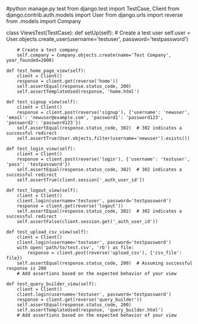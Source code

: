 #python manage.py test
from django.test import TestCase, Client
from django.contrib.auth.models import User
from django.urls import reverse
from .models import Company

class ViewsTest(TestCase):
    def setUp(self):
        # Create a test user
        self.user = User.objects.create_user(username='testuser', password='testpassword')

        # Create a test company
        self.company = Company.objects.create(name='Test Company', year_founded=2000)

    def test_home_page_view(self):
        client = Client()
        response = client.get(reverse('home'))
        self.assertEqual(response.status_code, 200)
        self.assertTemplateUsed(response, 'home.html')

    def test_signup_view(self):
        client = Client()
        response = client.post(reverse('signup'), {'username': 'newuser', 'email': 'newuser@example.com', 'password1': 'password123', 'password2': 'password123'})
        self.assertEqual(response.status_code, 302)  # 302 indicates a successful redirect
        self.assertTrue(User.objects.filter(username='newuser').exists())

    def test_login_view(self):
        client = Client()
        response = client.post(reverse('login'), {'username': 'testuser', 'pass': 'testpassword'})
        self.assertEqual(response.status_code, 302)  # 302 indicates a successful redirect
        self.assertTrue(client.session['_auth_user_id'])

    def test_logout_view(self):
        client = Client()
        client.login(username='testuser', password='testpassword')
        response = client.get(reverse('logout'))
        self.assertEqual(response.status_code, 302)  # 302 indicates a successful redirect
        self.assertFalse(client.session.get('_auth_user_id'))

    def test_upload_csv_view(self):
        client = Client()
        client.login(username='testuser', password='testpassword')
        with open('path/to/test.csv', 'rb') as file:
            response = client.post(reverse('upload_csv'), {'csv_file': file})
        self.assertEqual(response.status_code, 200)  # Assuming successful response is 200
        # Add assertions based on the expected behavior of your view

    def test_query_builder_view(self):
        client = Client()
        client.login(username='testuser', password='testpassword')
        response = client.get(reverse('query_builder'))
        self.assertEqual(response.status_code, 200)
        self.assertTemplateUsed(response, 'query_builder.html')
        # Add assertions based on the expected behavior of your view
